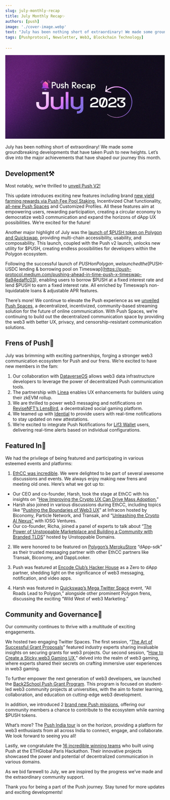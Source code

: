 ```yaml
---
slug: july-monthly-recap
title: July Monthly Recap✨
authors: [push]
image: './cover-image.webp'
text: "July has been nothing short of extraordinary! We made some groundbreaking developments that have taken Push to new heights. Let’s dive into the major achievements that have shaped our journey this month."
tags: [Pushprotocol, Newsletter, Web3, Blockchain Technology]

---
```


![Cover image of July Monthly Recap✨](./cover-image.webp)
<!--truncate-->


July has been nothing short of extraordinary! We made some groundbreaking developments that have taken Push to new heights. Let’s dive into the major achievements that have shaped our journey this month.


## Development⚒️
Most notably, we’re thrilled to [unveil Push V2!](https://medium.com/push-protocol/push-v2-is-live-new-rewards-utility-functionality-4d591284209d)

This update introduces exciting new features including brand [new yield farming rewards via Push Fee Pool Staking](https://medium.com/push-protocol/new-push-yield-farming-rewards-full-details-4a9ff473226d), Incentivized Chat functionality, [all-new Push Spaces](https://push-protocol.medium.com/push-spaces-is-live-decentralized-audio-and-video-streaming-is-here-bc77deed16ca) and Customized Profiles. All these features aim at empowering users, rewarding participation, creating a circular economy to democratize web3 communication and expand the horizons of dApp UX possibilities. We’re excited for the future!

Another major highlight of July was the [launch of $PUSH token on Polygon and Quickswap](https://push-protocol.medium.com/push-is-live-on-polygon-quickswap-b683ef0f71d8), providing multi-chain accessibility, usability, and composability. This launch, coupled with the Push v2 launch, unlocks new utility for $PUSH, creating endless possibilities for developers within the Polygon ecosystem.

Following the successful launch of $PUSH on Polygon, we launched the [$PUSH-USDC lending & borrowing pool on Timeswap](https://push-protocol.medium.com/pushing-ahead-in-time-push-x-timeswap-6a94edaffc03), enabling users to borrow $PUSH at a fixed interest rate and lend $PUSH to earn a fixed interest rate. All enriched by Timeswap’s non-liquidatable loans & adjustable APR features.

There’s more! We continue to elevate the Push experience as we [unveiled Push Spaces](https://medium.com/push-protocol/push-spaces-is-live-decentralized-audio-and-video-streaming-is-here-bc77deed16ca), a decentralized, incentivized, community-based streaming solution for the future of online communication. With Push Spaces, we’re continuing to build out the decentralized communication space by providing the web3 with better UX, privacy, and censorship-resistant communication solutions.

## Frens of Push💜
July was brimming with exciting partnerships, forging a stronger web3 communication ecosystem for Push and our frens. We’re excited to have new members in the fam:

1. Our collaboration with [DataverseOS](https://twitter.com/pushprotocol/status/1678455797867585564) allows web3 data infrastructure developers to leverage the power of decentralized Push communication tools.
2. The partnership with [Linea](https://twitter.com/pushprotocol/status/1678746417018413058) enables UX enhancements for builders using their zkEVM rollup.
3. We are thrilled to power web3 messaging and notifications on [ReviseNFT’s LensBird](https://twitter.com/pushprotocol/status/1679083431022723072), a decentralized social gaming platform.
4. We teamed up with [Idential](https://twitter.com/identialxyz/status/1674792960632975365?s=20) to provide users with real-time notifications to stay updated on new attestations.
5. We’re excited to integrate Push Notifications for [Lif3 Wallet](https://twitter.com/pushprotocol/status/1680245839636176897) users, delivering real-time alerts based on individual configurations.

## Featured In📰
We had the privilege of being featured and participating in various esteemed events and platforms:

1. [EthCC was incredible](https://twitter.com/pushprotocol/status/1686053348619829256). We were delighted to be part of several awesome discussions and events. We always enjoy making new frens and meeting old ones. Here’s what we got up to:
- Our CEO and co-founder, Harsh, took the stage at EthCC with his insights on “[How Improving the Crypto UX Can Drive Mass Adoption.](https://twitter.com/pushprotocol/status/1681695398191325184)”
- Harsh also joined in various discussions during EthCC, including topics like “[Pushing the Boundaries of Web3 UX](https://twitter.com/pushprotocol/status/1679845888854831105)” at Infracon hosted by Biconomy, Particle Network, and Transak, and “[Unleashing the Crypto AI Nexus”](https://twitter.com/pushprotocol/status/1681240353750253569) with IOSG Ventures.
- Our co-founder, Richa, joined a panel of experts to talk about “[The Power of Unstoppable Marketplace and Building a Community with Branded TLDS](https://twitter.com/pushprotocol/status/1680238517006336006)” hosted by Unstoppable Domains.

2. We were honored to be featured on [Polygon’s MerokuStore](https://twitter.com/pushprotocol/status/1681988469873168384) “dApp-sdk” as their trusted messaging partner with other EthCC partners like Transak, Biconomy, and DappLooker.

3. Push was featured at [Encode Club’s Hacker House](https://twitter.com/pushprotocol/status/1679181327340273695) as a Zero to dApp partner, shedding light on the significance of web3 messaging, notification, and video apps.

4. Harsh was featured in [Quickswap’s Mega Twitter Space](https://twitter.com/pushprotocol/status/1681768659214106627) event, “All Roads Lead to Polygon,” alongside other prominent Polygon frens, discussing the exciting “Wild West of web3 Marketing.”

## Community and Governance🤝
Our community continues to thrive with a multitude of exciting engagements.

We hosted two engaging Twitter Spaces. The first session, “[The Art of Successful Grant Proposals](https://twitter.com/pushprotocol/status/1681664158582939648)” featured industry experts sharing invaluable insights on securing grants for web3 projects. Our second session, “[How to Create a Sticky web3 Gaming UX,](https://twitter.com/pushprotocol/status/1680980161137704961)” delved into the realm of web3 gaming, where experts shared their secrets on crafting immersive user experiences in web3 gaming.

To further empower the next generation of web3 developers, we launched the [Back2School Push Grant Program](https://twitter.com/pushprotocol/status/1679818451945136128). This program is focused on student-led web3 community projects at universities, with the aim to foster learning, collaboration, and education on cutting-edge web3 development.

In addition, we introduced 2 [brand new Push missions](https://twitter.com/pushprotocol/status/1680472360313577472), offering our community members a chance to contribute to the ecosystem while earning $PUSH tokens.

What’s more? The [Push India tour](https://twitter.com/pushprotocol/status/1682737259282325511) is on the horizon, providing a platform for web3 enthusiasts from all across India to connect, engage, and collaborate. We look forward to seeing you all!

Lastly, we congratulate the [16 incredible winning teams](https://twitter.com/pushprotocol/status/1684189869478760448) who built using Push at the ETHGlobal Paris Hackathon. Their innovative projects showcased the power and potential of decentralized communication in various domains.

As we bid farewell to July, we are inspired by the progress we’ve made and the extraordinary community support.

Thank you for being a part of the Push journey. Stay tuned for more updates and exciting developments!



